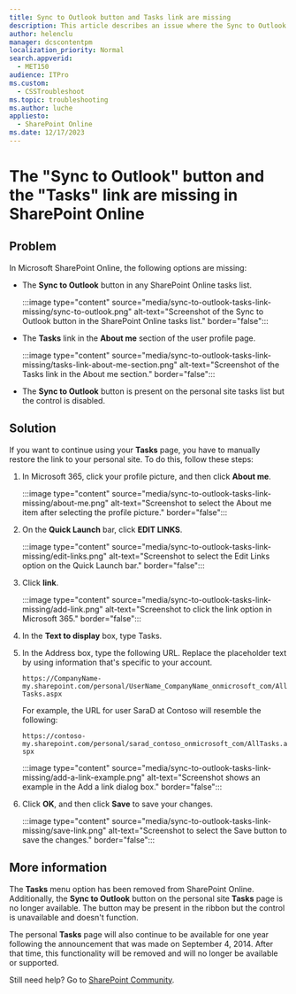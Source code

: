 ```yaml
---
title: Sync to Outlook button and Tasks link are missing
description: This article describes an issue where the Sync to Outlook button and the Tasks link are missing in SharePoint Online, and provides a solution.
author: helenclu
manager: dcscontentpm
localization_priority: Normal
search.appverid: 
  - MET150
audience: ITPro
ms.custom: 
  - CSSTroubleshoot
ms.topic: troubleshooting
ms.author: luche
appliesto: 
  - SharePoint Online
ms.date: 12/17/2023
---
```


# The "Sync to Outlook" button and the "Tasks" link are missing in SharePoint Online

## Problem

In Microsoft SharePoint Online, the following options are missing:

- The **Sync to Outlook** button in any SharePoint Online tasks list.
   
  :::image type="content" source="media/sync-to-outlook-tasks-link-missing/sync-to-outlook.png" alt-text="Screenshot of the Sync to Outlook button in the SharePoint Online tasks list." border="false":::

- The **Tasks** link in the **About me** section of the user profile page.

  :::image type="content" source="media/sync-to-outlook-tasks-link-missing/tasks-link-about-me-section.png" alt-text="Screenshot of the Tasks link in the About me section." border="false":::

- The **Sync to Outlook** button is present on the personal site tasks list but the control is disabled.

## Solution

If you want to continue using your **Tasks** page, you have to manually restore the link to your personal site. To do this, follow these steps:

1. In Microsoft 365, click your profile picture, and then click **About me**.

   :::image type="content" source="media/sync-to-outlook-tasks-link-missing/about-me.png" alt-text="Screenshot to select the About me item after selecting the profile picture." border="false":::

1. On the **Quick Launch** bar, click **EDIT LINKS**.

   :::image type="content" source="media/sync-to-outlook-tasks-link-missing/edit-links.png" alt-text="Screenshot to select the Edit Links option on the Quick Launch bar." border="false":::

1. Click **link**.

   :::image type="content" source="media/sync-to-outlook-tasks-link-missing/add-link.png" alt-text="Screenshot to click the link option in Microsoft 365." border="false":::

1. In the **Text to display** box, type Tasks.

1. In the Address box, type the following URL. Replace the placeholder text by using information that's specific to your account.

    `https://CompanyName-my.sharepoint.com/personal/UserName_CompanyName_onmicrosoft_com/AllTasks.aspx`
    
    For example, the URL for user SaraD at Contoso will resemble the following:
    
    `https://contoso-my.sharepoint.com/personal/sarad_contoso_onmicrosoft_com/AllTasks.aspx`
    
    :::image type="content" source="media/sync-to-outlook-tasks-link-missing/add-a-link-example.png" alt-text="Screenshot shows an example in the Add a link dialog box." border="false":::

1. Click **OK**, and then click **Save** to save your changes.

   :::image type="content" source="media/sync-to-outlook-tasks-link-missing/save-link.png" alt-text="Screenshot to select the Save button to save the changes." border="false":::

## More information

The **Tasks** menu option has been removed from SharePoint Online. Additionally, the **Sync to Outlook** button on the personal site **Tasks** page is no longer available. The button may be present in the ribbon but the control is unavailable and doesn't function.

The personal **Tasks** page will also continue to be available for one year following the announcement that was made on September 4, 2014. After that time, this functionality will be removed and will no longer be available or supported. 

Still need help? Go to [SharePoint Community](https://techcommunity.microsoft.com/t5/sharepoint/ct-p/SharePoint).
